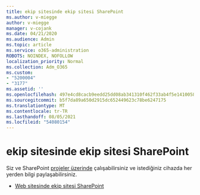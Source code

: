 ```yaml
---
title: ekip sitesinde ekip sitesi SharePoint
ms.author: v-miegge
author: v-miegge
manager: v-cojank
ms.date: 04/21/2020
ms.audience: Admin
ms.topic: article
ms.service: o365-administration
ROBOTS: NOINDEX, NOFOLLOW
localization_priority: Normal
ms.collection: Adm_O365
ms.custom:
- "5200004"
- "3177"
ms.assetid: ''
ms.openlocfilehash: 497e4cd8cacb9eedd25dd08ab341310f462f33ab4f5e1410058f34e99d2e7d75
ms.sourcegitcommit: b5f7da89a650d2915dc652449623c78be6247175
ms.translationtype: MT
ms.contentlocale: tr-TR
ms.lasthandoff: 08/05/2021
ms.locfileid: "54080154"
---
```

# <a name="how-to-create-a-team-site-in-sharepoint"></a>ekip sitesinde ekip sitesi SharePoint

Siz ve SharePoint [projeler üzerinde](https://support.office.com/article/what-is-a-sharepoint-team-site-75545757-36c3-46a7-beed-0aaa74f0401e) çalışabilirsiniz ve istediğiniz cihazda her yerden bilgi paylaşabilirsiniz.

* [Web sitesinde ekip sitesi SharePoint](https://support.office.com/article/create-a-team-site-in-sharepoint-ef10c1e7-15f3-42a3-98aa-b5972711777d)